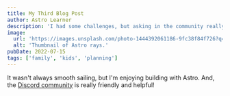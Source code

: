 ```yaml
---
title: My Third Blog Post
author: Astro Learner
description: 'I had some challenges, but asking in the community really helped!'
image:
  url: 'https://images.unsplash.com/photo-1444392061186-9fc38f84f726?q=80&w=1744&auto=format&fit=crop&ixlib=rb-4.0.3&ixid=M3wxMjA3fDB8MHxwaG90by1wYWdlfHx8fGVufDB8fHx8fA%3D%3D'
  alt: 'Thumbnail of Astro rays.'
pubDate: 2022-07-15
tags: ['family', 'kids', 'planning']
---
```


It wasn't always smooth sailing, but I'm enjoying building with Astro. And, the [Discord community](https://astro.build/chat) is really friendly and helpful!
